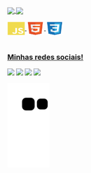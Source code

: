 <div>
  <a href="https://github.com/JoaoJorgedosAnjos">
  <img align="center" height="180em" src="https://github-readme-stats.vercel.app/api?username=JoaoJorgedosAnjos&show_icons=true&theme=buefy&include_all_commits=true&count_private=true"/>
  <img align="center" height="180em" card_width(800)  src="https://github-readme-stats.vercel.app/api/top-langs/?username=JoaoJorgedosAnjos&layout=compact&langs_count=6&theme=buefy"/>
</div>
<div style="display: inline_block"><br>
  <img align="center" alt="Js" height="30" width="40" src="https://raw.githubusercontent.com/devicons/devicon/master/icons/javascript/javascript-plain.svg">
  <img align="center" alt="HTML" height="30" width="40" src="https://raw.githubusercontent.com/devicons/devicon/master/icons/html5/html5-original.svg">
  <img align="center" alt="CSS" height="30" width="40" src="https://raw.githubusercontent.com/devicons/devicon/master/icons/css3/css3-original.svg">
</div>
 
 <br>
 
  ### Minhas redes sociais!
 
<div> 
  <a href="https://www.youtube.com/channel/UC9PXwmvkYeHFIjOMhfAtHbw" target="_blank"><img src="https://img.shields.io/badge/YouTube-FF0000?style=for-the-badge&logo=youtube&logoColor=white" target="_blank"></a>
  <a href="https://www.instagram.com/joaojorgedosanjos/" target="_blank"><img src="https://img.shields.io/badge/-Instagram-%23E4405F?style=for-the-badge&logo=instagram&logoColor=white" target="_blank"></a>
  <a href = "mailto:joaojorgedosanjos@gmail.com"><img src="https://img.shields.io/badge/-Gmail-%23333?style=for-the-badge&logo=gmail&logoColor=white" target="_blank"></a>
  <a href="https://www.linkedin.com/in/jo%C3%A3o-jorge-dos-anjos-paix%C3%A3o-066844249/" target="_blank"><img src="https://img.shields.io/badge/-LinkedIn-%230077B5?style=for-the-badge&logo=linkedin&logoColor=white" target="_blank"></a> 
 
  ![Snake animation](https://github.com/JoaoJorgedosAnjos/JoaoJorgedosAnjos/blob/output/github-contribution-grid-snake.svg)

</div>
